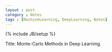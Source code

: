```yaml
---
layout : post
category : Notes
tags : [MachineLearning, DeepLearning, Notes]
---
```


{% include JB/setup %}

Title: Monte-Carlo Methods in Deep Learning


